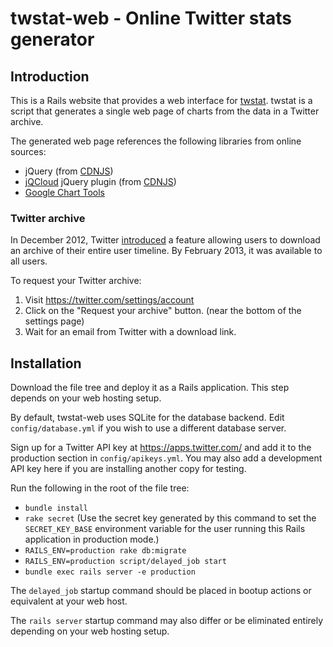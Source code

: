 # twstat-web - Online Twitter stats generator

## Introduction

This is a Rails website that provides a web interface for
[twstat](https://github.com/mortonfox/twstat). twstat is a script that
generates a single web page of charts from the data in a Twitter archive.

The generated web page references the following libraries from online sources:

* jQuery (from [CDNJS](http://cdnjs.com/))
* [jQCloud](https://github.com/lucaong/jQCloud) jQuery plugin (from [CDNJS](http://cdnjs.com/))
* [Google Chart Tools](https://developers.google.com/chart/)

### Twitter archive

In December 2012, Twitter
[introduced](http://blog.twitter.com/2012/12/your-twitter-archive.html) a
feature allowing users to download an archive of their entire user timeline. By
February 2013, it was available to all users.

To request your Twitter archive:

1. Visit <https://twitter.com/settings/account>
1. Click on the "Request your archive" button. (near the bottom of the settings page)
1. Wait for an email from Twitter with a download link.

## Installation

Download the file tree and deploy it as a Rails application. This step depends
on your web hosting setup.

By default, twstat-web uses SQLite for the database backend. Edit
`config/database.yml` if you wish to use a different database server.

Sign up for a Twitter API key at <https://apps.twitter.com/> and add it to the
production section in `config/apikeys.yml`. You may also add a development API
key here if you are installing another copy for testing.

Run the following in the root of the file tree:

* `bundle install`
* `rake secret` (Use the secret key generated by this command to set the
  `SECRET_KEY_BASE` environment variable for the user running this Rails
  application in production mode.)
* `RAILS_ENV=production rake db:migrate`
* `RAILS_ENV=production script/delayed_job start`
* `bundle exec rails server -e production`

The `delayed_job` startup command should be placed in bootup actions or
equivalent at your web host.

The `rails server` startup command may also differ or be eliminated entirely
depending on your web hosting setup.
